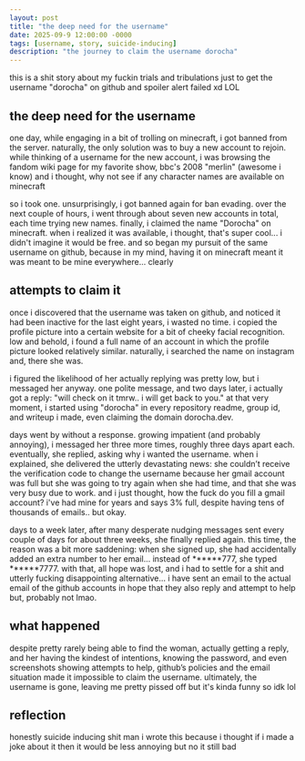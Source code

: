 ```yaml
---
layout: post
title: "the deep need for the username"
date: 2025-09-9 12:00:00 -0000
tags: [username, story, suicide-inducing]
description: "the journey to claim the username dorocha"
---
```


this is a shit story about my fuckin trials and tribulations just to get the username "dorocha" on github and spoiler alert failed xd LOL

## the deep need for the username

one day, while engaging in a bit of trolling on minecraft, i got banned from the server. naturally, the only solution was to buy a new account to rejoin. while thinking of a username for the new account, i was browsing the fandom wiki page for my favorite show, bbc's 2008 "merlin" (awesome i know) and i thought, why not see if any character names are available on minecraft

so i took one. unsurprisingly, i got banned again for ban evading. over the next couple of hours, i went through about seven new accounts in total, each time trying new names. finally, i claimed the name "Dorocha" on minecraft. when i realized it was available, i thought, that's super cool... i didn't imagine it would be free. and so began my pursuit of the same username on github, because in my mind, having it on minecraft meant it was meant to be mine everywhere... clearly


## attempts to claim it

once i discovered that the username was taken on github, and noticed it had been inactive for the last eight years, i wasted no time. i copied the profile picture into a certain website for a bit of cheeky facial recognition. low and behold, i found a full name of an account in which the profile picture looked relatively similar. naturally, i searched the name on instagram and, there she was.

i figured the likelihood of her actually replying was pretty low, but i messaged her anyway. one polite message, and two days later, i actually got a reply: "will check on it tmrw.. i will get back to you." at that very moment, i started using "dorocha" in every repository readme, group id, and writeup i made, even claiming the domain dorocha.dev.

days went by without a response. growing impatient (and probably annoying), i messaged her three more times, roughly three days apart each. eventually, she replied, asking why i wanted the username. when i explained, she delivered the utterly devastating news: she couldn’t receive the verification code to change the username because her gmail account was full but she was going to try again when she had time, and that she was very busy due to work. and i just thought, how the fuck do you fill a gmail account? i've had mine for years and says 3% full, despite having tens of thousands of emails.. but okay.

days to a week later, after many desperate nudging messages sent every couple of days for about three weeks, she finally replied again. this time, the reason was a bit more saddening: when she signed up, she had accidentally added an extra number to her email... instead of ******777, she typed ******7777. with that, all hope was lost, and i had to settle for a shit and utterly fucking disappointing alternative... i have sent an email to the actual email of the github accounts in hope that they also reply and attempt to help but, probably not lmao.

## what happened

despite pretty rarely being able to find the woman, actually getting a reply, and her having the kindest of intentions, knowing the password, and even screenshots showing attempts to help, github’s policies and the email situation made it impossible to claim the username. ultimately, the username is gone, leaving me pretty pissed off but it's kinda funny so idk lol

## reflection

honestly suicide inducing shit man i wrote this because i thought if i made a joke about it then it would be less annoying but no it still bad
